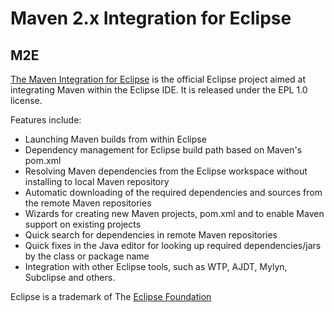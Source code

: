 # Maven 2.x Integration for Eclipse

## M2E

  [The Maven Integration for Eclipse][m2e] is the official Eclipse project aimed at integrating Maven within the Eclipse IDE. It is released under the EPL 1.0 license.
  
Features include:

- Launching Maven builds from within Eclipse
- Dependency management for Eclipse build path based on Maven's pom.xml
- Resolving Maven dependencies from the Eclipse workspace without installing to local Maven repository
- Automatic downloading of the required dependencies and sources from the remote Maven repositories
- Wizards for creating new Maven projects, pom.xml and to enable Maven support on existing projects
- Quick search for dependencies in remote Maven repositories
- Quick fixes in the Java editor for looking up required dependencies/jars by the class or package name
- Integration with other Eclipse tools, such as WTP, AJDT, Mylyn, Subclipse and others.

Eclipse is a trademark of The [Eclipse Foundation][eclipse]  

[m2e]: http://www.eclipse.org/m2e/
[eclipse]: {http://www.eclipse.org

